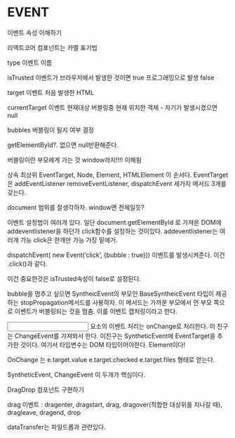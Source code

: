 # EVENT

이벤트 속성 이해하기

리액트코어 컴포넌트는 카멜 표기법

type 이벤트 이름

isTrusted 이벤트가 브라우저에서 발생한 것이면 true 프로그래밍으로 발생 false

target 이벤트 처음 발생한 HTML

currentTarget 이벤트 현재대상 버블링중 현재 위치한 객체 - 자기가 발생시켰으면 null

bubbles 버블링이 될지 여부 결정

getElementById?. 없으면 null반환해준다. 

버블링이란 부모에게 가는 것 window까지!!!! 이해됨

상속  최상위  EventTarget, Node, Element, HTMLElement  이 순서다. EventTarget은 addEventListener removeEventListener, dispatchEvent 세가지 메서드 3개를 갖는다. 

document 범위를 잘생각하자. window면 전체일듯?

이벤트 설정법이 여러개 있다. 일단 document.getElementById 로 가져온 DOM에 addeventlistener을 하던가 click함수를 설정하는 것이있다. addeventlistener는 여러개 가능 click은 한개만 가능 가장 밑에거.

dispatchEvent( new Event(’click’, {bubble : true}))  이벤트를 발생시켜준다. 이건 .click()과 같다.

이건 중요한것은 isTrusted속성이 false로 설정된다.

bubble을 멈추고 싶으면 SyntheicEvent의 부모인 BaseSyntheicEvent 타입이 제공하는 stopPropagation메서드를 사용하자. 이 메서드는 가까운 부모에서 먼 부모 쪽으로 이벤트가 버블링되는 것을 멈춤. 이를 이벤트 캡처링이라고 한다. 

<input> 요소의 이벤트 처리는 onChange로 처리한다. 이 친구는 ChangeEvent<T>를 가져와서 한다. 이친구는 SyntheticEvent에 EventTarget을 추가한 것이다. 여기서 타입변수는 DOM 타입이어야한다. Element이다!

OnChange 는 e.target.value e.target.checked e.target.files 형태로 얻는다.

SyntheticEvent, ChangeEvent<HTMLInputElement> 이 두개가 핵심이다.

DragDrop 컴포넌트 구현하기

drag 이벤트 : dragenter, dragstart, drag, dragover(적합한 대상위를 지나갈 때), dragleave, dragend, drop

dataTransfer는 파일드롭과 관련있다.
